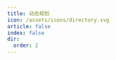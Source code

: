 ```yaml
---
title: 动态规划
icon: /assets/icons/directory.svg
article: false
index: false
dir:
  order: 2
---
```


<Catalog />
